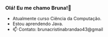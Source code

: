 ### Olá! Eu me chamo Bruna!👋


- Atualmente curso Ciência da Computação.
- Estou aprendendo Java.
- 📫 Contato: brunacristinabrandao43@gmail
